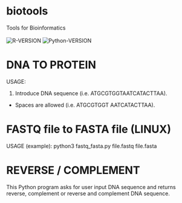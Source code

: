 # biotools
Tools for Bioinformatics</br>
</br>
![R-VERSION](https://img.shields.io/badge/R-%204.2.0-blue)
![Python-VERSION](https://img.shields.io/badge/python-%203.8-blue)
# DNA TO PROTEIN
USAGE:
1. Introduce DNA sequence (i.e. ATGCGTGGTAATCATACTTAA).
* Spaces are allowed (i.e. ATGCGTGGT AATCATACTTAA).


# FASTQ file to FASTA file (LINUX)
USAGE (example):
python3 fastq_fasta.py file.fastq file.fasta

# REVERSE / COMPLEMENT
This Python program asks for user input DNA sequence and returns reverse, complement or reverse and complement DNA sequence.
